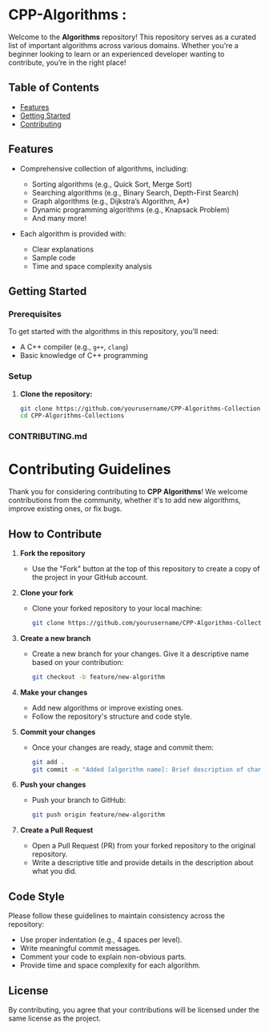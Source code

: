 # CPP-Algorithms :
Welcome to the **Algorithms** repository! This repository serves as a curated list of important algorithms across various domains. Whether you're a beginner looking to learn or an experienced developer wanting to contribute, you’re in the right place!

## Table of Contents

- [Features](#features)
- [Getting Started](#getting-started)
- [Contributing](#contributing)

## Features

- Comprehensive collection of algorithms, including:
  - Sorting algorithms (e.g., Quick Sort, Merge Sort)
  - Searching algorithms (e.g., Binary Search, Depth-First Search)
  - Graph algorithms (e.g., Dijkstra’s Algorithm, A*)
  - Dynamic programming algorithms (e.g., Knapsack Problem)
  - And many more!
  
- Each algorithm is provided with:
  - Clear explanations
  - Sample code
  - Time and space complexity analysis

## Getting Started

### Prerequisites

To get started with the algorithms in this repository, you’ll need:

- A C++ compiler (e.g., `g++`, `clang`)
- Basic knowledge of C++ programming

### Setup

1. **Clone the repository:**

   ```bash
   git clone https://github.com/yourusername/CPP-Algorithms-Collections.git
   cd CPP-Algorithms-Collections
   ```

### CONTRIBUTING.md

# Contributing Guidelines

Thank you for considering contributing to **CPP Algorithms**! We welcome contributions from the community, whether it's to add new algorithms, improve existing ones, or fix bugs.

## How to Contribute

1. **Fork the repository**

   - Use the "Fork" button at the top of this repository to create a copy of the project in your GitHub account.

2. **Clone your fork**

   - Clone your forked repository to your local machine:

     ```bash
     git clone https://github.com/yourusername/CPP-Algorithms-Collections.git
     ```

3. **Create a new branch**

   - Create a new branch for your changes. Give it a descriptive name based on your contribution:

     ```bash
     git checkout -b feature/new-algorithm
     ```

4. **Make your changes**

   - Add new algorithms or improve existing ones.
   - Follow the repository's structure and code style.

5. **Commit your changes**

   - Once your changes are ready, stage and commit them:

     ```bash
     git add .
     git commit -m "Added [algorithm name]: Brief description of changes"
     ```

6. **Push your changes**

   - Push your branch to GitHub:

     ```bash
     git push origin feature/new-algorithm
     ```

7. **Create a Pull Request**

   - Open a Pull Request (PR) from your forked repository to the original repository.
   - Write a descriptive title and provide details in the description about what you did.

## Code Style

Please follow these guidelines to maintain consistency across the repository:

- Use proper indentation (e.g., 4 spaces per level).
- Write meaningful commit messages.
- Comment your code to explain non-obvious parts.
- Provide time and space complexity for each algorithm.

## License

By contributing, you agree that your contributions will be licensed under the same license as the project.
